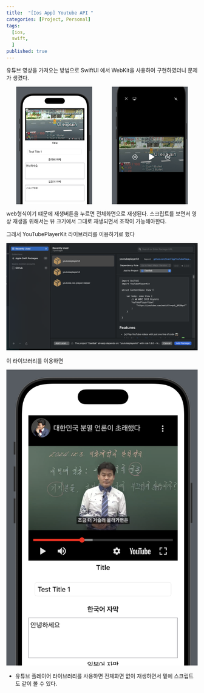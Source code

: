 ```yaml
---
title:  "[Ios App] Youtube API "
categories: [Project, Personal]
tags:
  [ios,
  swift,
  ] 
published: true
---
```


유튜브 영상을 가져오는 방법으로 SwiftUI 에서 WebKit을 사용하여 구현하였더니 문제가 생겼다. 

<div style="display: flex; justify-content: space-around;">
  <img src="/assets/img/webview1.png" width="200" />
  <img src="/assets/img/webview2.png" width="200" />
</div>

web형식이기 떄문에 재생버튼을 누르면 전체화면으로 재생된다.
스크립트를 보면서 영상 재생을 위해서는 뷰 크기에서 그대로 재생되면서 조작이 가능해아한다. 

그래서 YouTubePlayerKit 라이브러리를 이용하기로 했다

![4](/assets/img/webview4.png)

이 라이브러리를 이용하면 

![3](/assets/img/webview3.png)


* 유튜브 플레이어 라이브러리를 사용하면 전체화면 없이 재생하면서 밑에 스크립트도 같이 볼 수 있다.